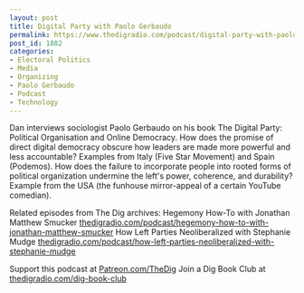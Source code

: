 ```yaml
---
layout: post
title: Digital Party with Paolo Gerbaudo
permalink: https://www.thedigradio.com/podcast/digital-party-with-paolo-gerbaudo/index.html
post_id: 1882
categories: 
- Electoral Politics
- Media
- Organizing
- Paolo Gerbaudo
- Podcast
- Technology
---
```


Dan interviews sociologist Paolo Gerbaudo on his book 
The Digital Party: Political Organisation and Online Democracy. How does the promise of direct digital democracy obscure how leaders are made more powerful and less accountable? Examples from Italy (Five Star Movement) and Spain (Podemos). How does the failure to incorporate people into rooted forms of political organization undermine the left's power, coherence, and durability? Example from the USA (the funhouse mirror-appeal of a certain YouTube comedian).

Related episodes from The Dig archives:
Hegemony How-To with Jonathan Matthew Smucker 
[thedigradio.com/podcast/hegemony-how-to-with-jonathan-matthew-smucker](http://thedigradio.com/podcast/hegemony-how-to-with-jonathan-matthew-smucker)
How Left Parties Neoliberalized with Stephanie Mudge 
[thedigradio.com/podcast/how-left-parties-neoliberalized-with-stephanie-mudge](http://thedigradio.com/podcast/how-left-parties-neoliberalized-with-stephanie-mudge)

Support this podcast at 
[Patreon.com/TheDig](http://Patreon.com/TheDig)
Join a Dig Book Club at 
[thedigradio.com/dig-book-club](http://thedigradio.com/dig-book-club)